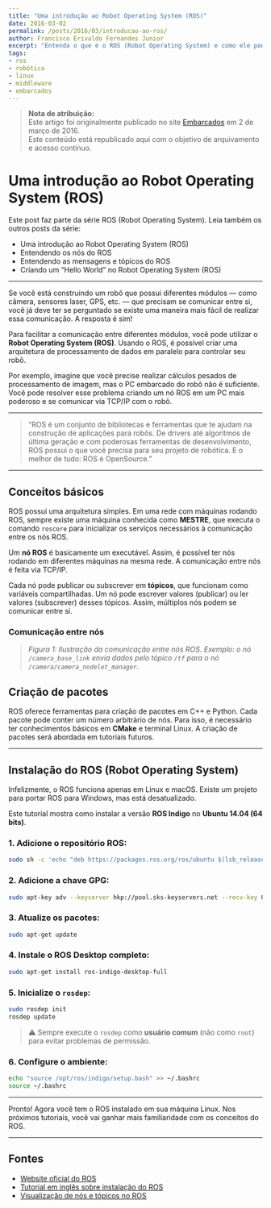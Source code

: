```yaml
---
title: "Uma introdução ao Robot Operating System (ROS)"
date: 2016-03-02
permalink: /posts/2016/03/introducao-ao-ros/
author: Francisco Erivaldo Fernandes Junior
excerpt: "Entenda o que é o ROS (Robot Operating System) e como ele pode facilitar a comunicação entre os módulos do seu robô."
tags: 
- ros
- robótica
- linux
- middleware
- embarcados
---
```


>  **Nota de atribuição:**  
> Este artigo foi originalmente publicado no site [Embarcados](https://embarcados.com.br/uma-introducao-ao-robot-operating-system-ros/) em 2 de março de 2016.  
> Este conteúdo está republicado aqui com o objetivo de arquivamento e acesso contínuo.


# Uma introdução ao Robot Operating System (ROS)

Este post faz parte da série ROS (Robot Operating System). Leia também os outros posts da série:

- Uma introdução ao Robot Operating System (ROS)
- Entendendo os nós do ROS
- Entendendo as mensagens e tópicos do ROS
- Criando um “Hello World” no Robot Operating System (ROS)

---

Se você está construindo um robô que possui diferentes módulos — como câmera, sensores laser, GPS, etc. — que precisam se comunicar entre si, você já deve ter se perguntado se existe uma maneira mais fácil de realizar essa comunicação. A resposta é sim!

Para facilitar a comunicação entre diferentes módulos, você pode utilizar o **Robot Operating System (ROS)**. Usando o ROS, é possível criar uma arquitetura de processamento de dados em paralelo para controlar seu robô.

Por exemplo, imagine que você precise realizar cálculos pesados de processamento de imagem, mas o PC embarcado do robô não é suficiente. Você pode resolver esse problema criando um nó ROS em um PC mais poderoso e se comunicar via TCP/IP com o robô.

---

> “ROS é um conjunto de bibliotecas e ferramentas que te ajudam na construção de aplicações para robôs. De drivers até algoritmos de última geração e com poderosas ferramentas de desenvolvimento, ROS possui o que você precisa para seu projeto de robótica. E o melhor de tudo: ROS é OpenSource.”

---

## Conceitos básicos

ROS possui uma arquitetura simples. Em uma rede com máquinas rodando ROS, sempre existe uma máquina conhecida como **MESTRE**, que executa o comando `roscore` para inicializar os serviços necessários à comunicação entre os nós ROS.

Um **nó ROS** é basicamente um executável. Assim, é possível ter nós rodando em diferentes máquinas na mesma rede. A comunicação entre nós é feita via TCP/IP.

Cada nó pode publicar ou subscrever em **tópicos**, que funcionam como variáveis compartilhadas. Um nó pode escrever valores (publicar) ou ler valores (subscrever) desses tópicos. Assim, múltiplos nós podem se comunicar entre si.

### Comunicação entre nós

> _Figura 1: Ilustração da comunicação entre nós ROS. Exemplo: o nó `/camera_base_link` envia dados pelo tópico `/tf` para o nó `/camera/camera_nodelet_manager`._

## Criação de pacotes

ROS oferece ferramentas para criação de pacotes em C++ e Python. Cada pacote pode conter um número arbitrário de nós. Para isso, é necessário ter conhecimentos básicos em **CMake** e terminal Linux. A criação de pacotes será abordada em tutoriais futuros.

---

## Instalação do ROS (Robot Operating System)

Infelizmente, o ROS funciona apenas em Linux e macOS. Existe um projeto para portar ROS para Windows, mas está desatualizado.

Este tutorial mostra como instalar a versão **ROS Indigo** no **Ubuntu 14.04 (64 bits)**.

### 1. Adicione o repositório ROS:

```bash
sudo sh -c 'echo "deb https://packages.ros.org/ros/ubuntu $(lsb_release -sc) main" > /etc/apt/sources.list.d/ros-latest.list'
```

### 2. Adicione a chave GPG:

```bash
sudo apt-key adv --keyserver hkp://pool.sks-keyservers.net --recv-key 0xB01FA116
```

### 3. Atualize os pacotes:

```bash
sudo apt-get update
```

### 4. Instale o ROS Desktop completo:

```bash
sudo apt-get install ros-indigo-desktop-full
```

### 5. Inicialize o `rosdep`:

```bash
sudo rosdep init
rosdep update
```

> ⚠️ Sempre execute o `rosdep` como **usuário comum** (não como `root`) para evitar problemas de permissão.

### 6. Configure o ambiente:

```bash
echo "source /opt/ros/indigo/setup.bash" >> ~/.bashrc
source ~/.bashrc
```

---

Pronto! Agora você tem o ROS instalado em sua máquina Linux. Nos próximos tutoriais, você vai ganhar mais familiaridade com os conceitos do ROS.

---

## Fontes

- [Website oficial do ROS](http://www.ros.org)
- [Tutorial em inglês sobre instalação do ROS](http://wiki.ros.org/indigo/Installation/Ubuntu)
- [Visualização de nós e tópicos no ROS](http://wiki.ros.org/rqt_graph)
